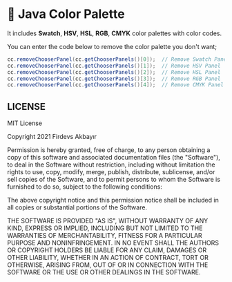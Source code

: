 # 🎨 Java Color Palette

It includes **Swatch**, **HSV**, **HSL**, **RGB**, **CMYK** color palettes with color codes.

You can enter the code below to remove the color palette you don't want;

```java
cc.removeChooserPanel(cc.getChooserPanels()[0]);  // Remove Swatch Panel
cc.removeChooserPanel(cc.getChooserPanels()[1]);  // Remove HSV Panel
cc.removeChooserPanel(cc.getChooserPanels()[2]);  // Remove HSL Panel
cc.removeChooserPanel(cc.getChooserPanels()[3]);  // Remove RGB Panel
cc.removeChooserPanel(cc.getChooserPanels()[4]);  // Remove CMYK Panel
```

## LICENSE

MIT License

Copyright 2021 Firdevs Akbayır

Permission is hereby granted, free of charge, to any person obtaining a copy
of this software and associated documentation files (the "Software"), to deal
in the Software without restriction, including without limitation the rights
to use, copy, modify, merge, publish, distribute, sublicense, and/or sell
copies of the Software, and to permit persons to whom the Software is
furnished to do so, subject to the following conditions:

The above copyright notice and this permission notice shall be included in all
copies or substantial portions of the Software.

THE SOFTWARE IS PROVIDED "AS IS", WITHOUT WARRANTY OF ANY KIND, EXPRESS OR
IMPLIED, INCLUDING BUT NOT LIMITED TO THE WARRANTIES OF MERCHANTABILITY,
FITNESS FOR A PARTICULAR PURPOSE AND NONINFRINGEMENT. IN NO EVENT SHALL THE
AUTHORS OR COPYRIGHT HOLDERS BE LIABLE FOR ANY CLAIM, DAMAGES OR OTHER
LIABILITY, WHETHER IN AN ACTION OF CONTRACT, TORT OR OTHERWISE, ARISING FROM,
OUT OF OR IN CONNECTION WITH THE SOFTWARE OR THE USE OR OTHER DEALINGS IN THE
SOFTWARE.
